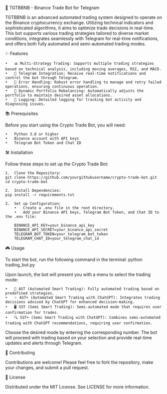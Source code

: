 🚀 TGTBBNB - Binance Trade Bot for Telegram

TGTBBNB is an advanced automated trading system designed to operate on the Binance cryptocurrency exchange. Utilizing technical indicators and sophisticated algorithms, it aims to optimize trade decisions in real-time. This bot supports various trading strategies tailored to diverse market conditions, integrates seamlessly with Telegram for real-time notifications, and offers both fully automated and semi-automated trading modes.

✨ Features

	•	📊 Multi-Strategy Trading: Supports multiple trading strategies based on technical analysis, including moving averages, RSI, and MACD.
	•	📲 Telegram Integration: Receive real-time notifications and control the bot through Telegram.
	•	🔧 Error Handling: Robust error handling to manage and retry failed operations, ensuring continuous operation.
	•	🔄 Dynamic Portfolio Rebalancing: Automatically adjusts the portfolio to maintain desired asset allocations.
	•	📝 Logging: Detailed logging for tracking bot activity and diagnosing issues.

📚 Prerequisites

Before you start using the Crypto Trade Bot, you will need:

	•	Python 3.8 or higher
	•	Binance account with API keys
	•	Telegram Bot Token and Chat ID

🛠 Installation

Follow these steps to set up the Crypto Trade Bot:

	1.	Clone the Repository:
	git clone https://github.com/yourgithubusername/crypto-trade-bot.git
	cd crypto-trade-bot

	2.	Install Dependencies:
	pip install -r requirements.txt

	3.	Set up Configuration:
		•	Create a .env file in the root directory.
		•	Add your Binance API keys, Telegram Bot Token, and Chat ID to the .env file:

		BINANCE_API_KEY=your_binance_api_key
		BINANCE_API_SECRET=your_binance_api_secret
		TELEGRAM_BOT_TOKEN=your_telegram_bot_token
		TELEGRAM_CHAT_ID=your_telegram_chat_id

🎮 Usage

To start the bot, run the following command in the terminal:
	python trading_bot.py

Upon launch, the bot will present you with a menu to select the trading mode:

	•	🌟 AST (Automated Smart Trading): Fully automated trading based on predefined strategies.
	•	✨ AST+ (Automated Smart Trading with ChatGPT): Integrates trading decisions advised by ChatGPT for enhanced decision-making.
	•	🖥 SST (Semi Smart Trading): Semi-automated mode that requires user confirmation for trades.
	•	🔍 SST+ (Semi Smart Trading with ChatGPT): Combines semi-automated trading with ChatGPT recommendations, requiring user confirmation.

Choose the desired mode by entering the corresponding number. The bot will proceed with trading based on your selection and provide real-time updates and alerts through Telegram.

🤝 Contributing

Contributions are welcome! Please feel free to fork the repository, make your changes, and submit a pull request.

📜 License

Distributed under the MIT License. See LICENSE for more information.
